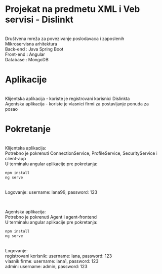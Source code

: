 # Projekat na predmetu XML i Veb servisi - Dislinkt
 <br />  Društvena mreža za povezivanje poslodavaca i zaposlenih
 <br />  Mikroservisna arhitektura 
 <br />  Back-end : Java Spring Boot
 <br />  Front-end : Angular
 <br />  Database : MongoDB
 
 # Aplikacije
 <br />  Klijentska aplikacija - koriste je registrovani korisnici Dislinkta
 <br />  Agentska aplikacija - koriste je vlasnici firmi za postavljanje ponuda za posao
 
 # Pokretanje
 <br /> Klijentska aplikacija:
 <br />    Potrebno je pokrenuti ConnectionService, ProfileService, SecurityService i client-app
 <br />   U terminalu angular aplikacije pre pokretanja:
 ```bash
 npm install
 ng serve
 ```
 <br />    Logovanje: username: lana99, password: 123
 ##
 <br /> Agentska aplikacija:
 <br />    Potrebno je pokrenuti Agent i agent-frontend
 <br />    U terminalu angular aplikacije pre pokretanja:
  ```bash
 npm install
 ng serve
 ```
 <br />    Logovanje: 
 <br />               registrovani korisnik: username: lana, password: 123
 <br />               vlasnik firme: username: lana1, password: 123
 <br />               admin: username: admin, password: 123
